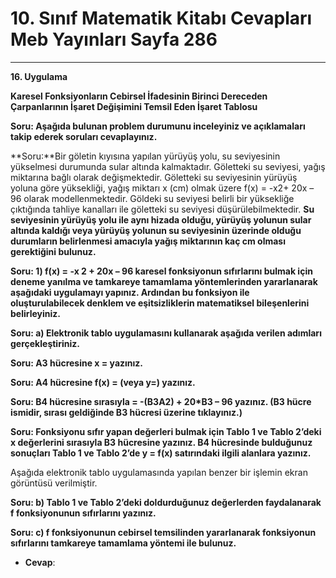 # 10. Sınıf Matematik Kitabı Cevapları Meb Yayınları Sayfa 286

---

**16. Uygulama**

**Karesel Fonksiyonların Cebirsel İfadesinin Birinci Dereceden Çarpanlarının İşaret Değişimini Temsil Eden İşaret Tablosu**

**Soru: Aşağıda bulunan problem durumunu inceleyiniz ve açıklamaları takip ederek soruları cevaplayınız.**

**Soru:**Bir göletin kıyısına yapılan yürüyüş yolu, su seviyesinin yükselmesi durumunda sular altında kalmaktadır. Göletteki su seviyesi, yağış miktarına bağlı olarak değişmektedir. Göletteki su seviyesinin yürüyüş yoluna göre yüksekliği, yağış miktarı x (cm) olmak üzere f(x) = -x2+ 20x – 96 olarak modellenmektedir. Göldeki su seviyesi belirli bir yüksekliğe çıktığında tahliye kanalları ile göletteki su seviyesi düşürülebilmektedir. **Su seviyesinin yürüyüş yolu ile aynı hizada olduğu, yürüyüş yolunun sular altında kaldığı veya yürüyüş yolunun su seviyesinin üzerinde olduğu durumların belirlenmesi amacıyla yağış miktarının kaç cm olması gerektiğini bulunuz.**

**Soru: 1) f(x) = -x 2 + 20x – 96 karesel fonksiyonun sıfırlarını bulmak için deneme yanılma ve tamkareye tamamlama yöntemlerinden yararlanarak aşağıdaki uygulamayı yapınız. Ardından bu fonksiyon ile oluşturulabilecek denklem ve eşitsizliklerin matematiksel bileşenlerini belirleyiniz.**

**Soru: a) Elektronik tablo uygulamasını kullanarak aşağıda verilen adımları gerçekleştiriniz.**

**Soru: A3 hücresine x = yazınız.**

**Soru: A4 hücresine f(x) = (veya y=) yazınız.**

**Soru: B4 hücresine sırasıyla = -(B3A2) + 20*B3 – 96 yazınız. (B3 hücre ismidir, sırası geldiğinde B3 hücresi üzerine tıklayınız.)**

**Soru: Fonksiyonu sıfır yapan değerleri bulmak için Tablo 1 ve Tablo 2’deki x değerlerini sırasıyla B3 hücresine yazınız. B4 hücresinde bulduğunuz sonuçları Tablo 1 ve Tablo 2’de y = f(x) satırındaki ilgili alanlara yazınız.**

Aşağıda elektronik tablo uygulamasında yapılan benzer bir işlemin ekran görüntüsü verilmiştir.

**Soru: b) Tablo 1 ve Tablo 2’deki doldurduğunuz değerlerden faydalanarak f fonksiyonunun sıfırlarını yazınız.**

**Soru: c) f fonksiyonunun cebirsel temsilinden yararlanarak fonksiyonun sıfırlarını tamkareye tamamlama yöntemi ile bulunuz.**

-   **Cevap**: